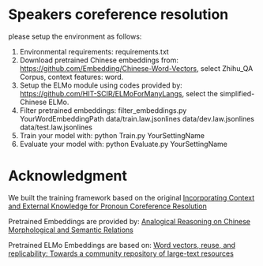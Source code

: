 # Speakers coreference resolution

please setup the environment as follows:

1. Environmental requirements: requirements.txt 
2. Download pretrained Chinese embeddings from: https://github.com/Embedding/Chinese-Word-Vectors, select Zhihu_QA Corpus, context features: word.
3. Setup the ELMo module using codes provided by: https://github.com/HIT-SCIR/ELMoForManyLangs, select the simplified-Chinese ELMo.
4. Filter pretrained embeddings: filter_embeddings.py YourWordEmbeddingPath data/train.law.jsonlines data/dev.law.jsonlines data/test.law.jsonlines
5. Train your model with: python Train.py YourSettingName
6. Evaluate your model with: python Evaluate.py YourSettingName

# Acknowledgment
We built the training framework based on the original [Incorporating Context and External Knowledge for Pronoun Coreference Resolution](https://www.aclweb.org/anthology/N19-1093.pdf/)

Pretrained Embeddings are provided by:
[Analogical Reasoning on Chinese Morphological and Semantic Relations](https://github.com/Embedding/Chinese-Word-Vectors)

Pretrained ELMo Embeddings are based on: [Word vectors, reuse, and replicability: Towards a community repository of large-text resources](https://www.aclweb.org/anthology/W17-0237.pdf)